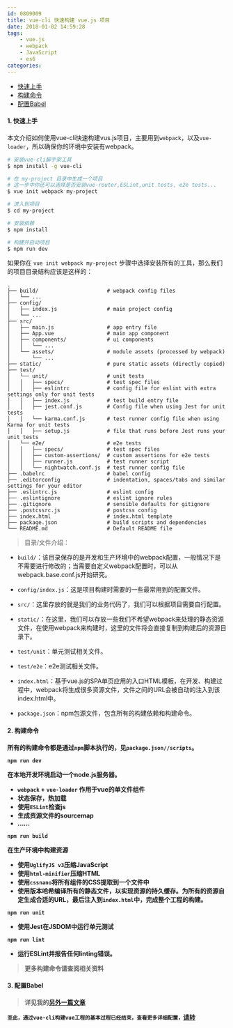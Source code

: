 ```yaml
---
id: 0809009
title: vue-cli 快速构建 vue.js 项目
date: 2018-01-02 14:59:28
tags:
    - vue.js
    - webpack
    - JavaScript
    - es6
categories:
---
```

- <a href="#Quickstart">快速上手</a>
- <a href="#Commands">构建命令</a>
- <a href="#Babel">配置Babel</a>

#### <a name="Quickstart">1. 快速上手</a>
本文介绍如何使用vue-cli快速构建vus.js项目，主要用到`webpack`，以及`vue-loader`，所以确保你的环境中安装有webpack。

```bash
# 安装vue-cli脚手架工具
$ npm install -g vue-cli

# 在 my-project 目录中生成一个项目
# 这一步中你还可以选择是否安装vue-router,ESLint,unit tests, e2e tests...
$ vue init webpack my-project

# 进入到项目
$ cd my-project

# 安装依赖
$ npm install

# 构建并启动项目
$ npm run dev
```
如果你在 `vue init webpack my-project` 步骤中选择安装所有的工具，那么我们的项目目录结构应该是这样的：
```
.
├── build/                      # webpack config files
│   └── ...
├── config/
│   ├── index.js                # main project config
│   └── ...
├── src/
│   ├── main.js                 # app entry file
│   ├── App.vue                 # main app component
│   ├── components/             # ui components
│   │   └── ...
│   └── assets/                 # module assets (processed by webpack)
│       └── ...
├── static/                     # pure static assets (directly copied)
├── test/
│   └── unit/                   # unit tests
│   │   ├── specs/              # test spec files
│   │   ├── eslintrc            # config file for eslint with extra settings only for unit tests
│   │   ├── index.js            # test build entry file
│   │   ├── jest.conf.js        # Config file when using Jest for unit tests
│   │   └── karma.conf.js       # test runner config file when using Karma for unit tests
│   │   ├── setup.js            # file that runs before Jest runs your unit tests
│   └── e2e/                    # e2e tests
│   │   ├── specs/              # test spec files
│   │   ├── custom-assertions/  # custom assertions for e2e tests
│   │   ├── runner.js           # test runner script
│   │   └── nightwatch.conf.js  # test runner config file
├── .babelrc                    # babel config
├── .editorconfig               # indentation, spaces/tabs and similar settings for your editor
├── .eslintrc.js                # eslint config
├── .eslintignore               # eslint ignore rules
├── .gitignore                  # sensible defaults for gitignore
├── .postcssrc.js               # postcss config
├── index.html                  # index.html template
├── package.json                # build scripts and dependencies
└── README.md                   # Default README file
```
> 目录/文件介绍：

- `build/`：该目录保存的是开发和生产环境中的webpack配置，一般情况下是不需要进行修改的；当需要自定义webpack配置时，可以从webpack.base.conf.js开始研究。

- `config/index.js`：这是项目构建时需要的一些最常用到的配置文件。

- `src/`：这里存放的就是我们的业务代码了，我们可以根据项目需要自行配置。

- `static/`：在这里，我们可以存放一些我们不希望webpack来处理的静态资源文件，在使用webpack来构建时，这里的文件将会直接复制到构建后的资源目录下。

- `test/unit`：单元测试相关文件。

- `test/e2e`：e2e测试相关文件。

- `index.html`：基于vue.js的SPA单页应用的入口HTML模板，在开发、构建过程中，webpack将生成很多资源文件，文件之间的URL会被自动的注入到该index.html中。

- `package.json`：npm包源文件，包含所有的构建依赖和构建命令。

#### <a name="Commands">2. 构建命令</a>

<strong>所有的构建命令都是通过`npm`脚本执行的，见`package.json//scripts`。<strong>

```
npm run dev
```
在本地开发环境启动一个node.js服务器。
- `webpack` + `vue-loader` 作用于vue的单文件组件
- 状态保存，热加载
- 使用`ESLint`检查js
- 生成资源文件的sourcemap
- ......

```
npm run build
```
在生产环境中构建资源
- 使用`UglifyJS v3`压缩JavaScript
- 使用`html-minifier`压缩HTML
- 使用`cssnano`将所有组件的CSS提取到一个文件中
- 使用版本哈希编译所有的静态文件，以实现资源的持久缓存。为所有的资源自定生成合适的URL，最后注入到`index.html`中，完成整个工程的构建。

```
npm run unit
```
- 使用Jest在JSDOM中运行单元测试

```
npm run lint
```
- 运行ESLint并报告任何linting错误。

> 更多构建命令请查阅相关资料

#### <a name="Babel">3. 配置Babel</a>

> 详见我的[另外一篇文章](/2018/03/01/0809007/)

`至此，通过vue-cli构建vue工程的基本过程已经结束，查看更多详细配置，`[请转](https://vuejs-templates.github.io/webpack/)